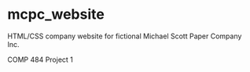 # mcpc_website
HTML/CSS company website for fictional Michael Scott Paper Company Inc.

COMP 484 Project 1
